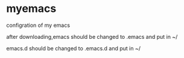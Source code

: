 # myemacs
configration of my emacs

after downloading,emacs should be changed to .emacs and put in ~/

emacs.d should be changed to .emacs.d and put in ~/
